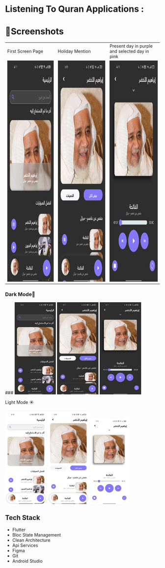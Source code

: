 <h1 align="left">Listening To Quran Applications :</h1>

###

<h1 align="left">📱Screenshots</h1>

<table>
  <tr>
    <td>First Screen Page</td>
     <td>Holiday Mention</td>
     <td>Present day in purple and selected day in pink</td>
  </tr>
  <tr>
    <td><img src="https://github.com/saeedahmed725/astama_quran/blob/main/assets/screenshots/1%20dark.jpg?raw=true" height=720></td>
    <td><img src="https://github.com/saeedahmed725/astama_quran/blob/main/assets/screenshots/2%20dark.jpg?raw=true" height=720></td>
    <td><img src="https://github.com/saeedahmed725/astama_quran/blob/main/assets/screenshots/3%20dark.jpg?raw=true" height=720></td>
  </tr>
 </table>

<h3 align="left">Dark Mode🌙</h3>
###
<tr>
<td><img height="300" src="https://github.com/saeedahmed725/astama_quran/blob/main/assets/screenshots/1%20dark.jpg?raw=true"  /></td>
<td><img height="300" src="https://github.com/saeedahmed725/astama_quran/blob/main/assets/screenshots/2%20dark.jpg?raw=true" /></td>
<td><img height="300" src="https://github.com/saeedahmed725/astama_quran/blob/main/assets/screenshots/3%20dark.jpg?raw=true"  /></td>
</tr>
<tr>

<p align="left">Light Mode ☀️</p>

###

<td><img  height="300" src="https://github.com/saeedahmed725/astama_quran/blob/main/assets/screenshots/1%20light.jpg?raw=true"  /></td>
<td><img height="300" src="https://github.com/saeedahmed725/astama_quran/blob/main/assets/screenshots/2%20light.jpg?raw=true"  /></td>
<td><img height="278" src="https://github.com/saeedahmed725/astama_quran/blob/main/assets/screenshots/3%20light.jpg?raw=true"  /></td>
</tr>

###

<h2 align="left">Tech Stack</h2>

- Flutter
- Bloc State Management
- Clean Architecture
- Api Services 
- Figma
- Git
- Android Studio
